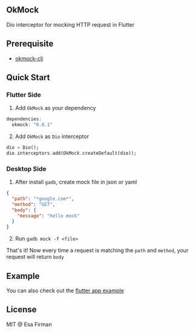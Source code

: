 ## OkMock

Dio interceptor for mocking HTTP request in Flutter

## Prerequisite

- [okmock-cli](https://github.com/esafirm/okmock/tree/main/okmock-cli)

## Quick Start

### Flutter Side

1. Add `OkMock` as your dependency

```groovy
dependencies:
  okmock: "0.0.1"
```

2. Add `OkMock` as `Dio` interceptor

```dart
dio = Dio();
dio.interceptors.add(OkMock.createDefault(dio));
```

### Desktop Side

1. After install `gadb`, create mock file in json or yaml

```json
{
  "path": "*google.com*",
  "method": "GET",
  "body": {
    "message": "hello mock"
  }
}
```

2. Run `gadb mock -f <file>`

That's it! Now every time a request is matching the `path` and `method`, your request will return `body`

## Example

You can also check out the [flutter app example](https://github.com/esafirm/okmock/tree/master/flutter_sample)

## License

MIT @ Esa Firman
